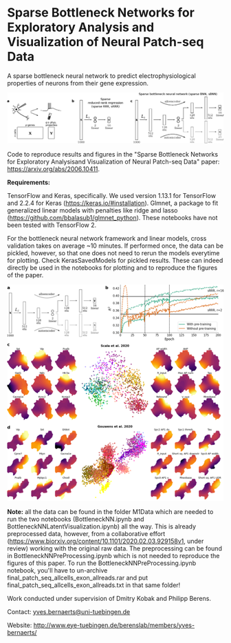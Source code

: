 # Sparse Bottleneck Networks for Exploratory Analysis and Visualization of Neural Patch-seq Data
A sparse bottleneck neural network to predict electrophysiological properties of neurons from their gene expression.


![sBNN architecture](./schematic-autoallo.png)



Code to reproduce results and figures in the "Sparse Bottleneck Networks for Exploratory Analysisand Visualization of Neural Patch-seq Data" paper: https://arxiv.org/abs/2006.10411. 

**Requirements:**

TensorFlow and Keras, specifically. We used version 1.13.1 for TensorFlow and 2.2.4 for Keras (https://keras.io/#installation).
Glmnet, a package to fit generalized linear models with penalties like ridge and lasso (https://github.com/bbalasub1/glmnet_python). These notebooks have not been tested with TensorFlow 2.

For the bottleneck neural network framework and linear models, cross validation takes on average ~10 minutes. If performed once, the data can be pickled, however, so that one does not need to rerun the models everytime for plotting. Check KerasSavedModels for pickled results. These can indeed directly be used in the notebooks for plotting and to reproduce the figures of the paper.


![sBNN latent space visualisation](./figures/combined_figure.png)


**Note:**
all the data can be found in the folder M1Data which are needed to run the two notebooks (BottleneckNN.ipynb and BottleneckNNLatentVisualization.ipynb) all the way. This is already preprocessed data, however, from a collaborative effort (https://www.biorxiv.org/content/10.1101/2020.02.03.929158v1, under review) working with the original raw data. The preprocessing can be found in BottleneckNNPreProcessing.ipynb which is not needed to reproduce the figures of this paper. To run the BottleneckNNPreProcessing.ipynb notebook, you'll have to un-archive final_patch_seq_allcells_exon_allreads.rar and put final_patch_seq_allcells_exon_allreads.txt in that same folder!

Work conducted under supervision of Dmitry Kobak and Philipp Berens.

Contact: yves.bernaerts@uni-tuebingen.de

Website: http://www.eye-tuebingen.de/berenslab/members/yves-bernaerts/
